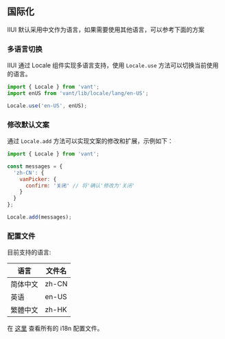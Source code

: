 ## 国际化
IIUI 默认采用中文作为语言，如果需要使用其他语言，可以参考下面的方案

### 多语言切换
IIUI 通过 Locale 组件实现多语言支持，使用 `Locale.use` 方法可以切换当前使用的语言。

```js
import { Locale } from 'vant';
import enUS from 'vant/lib/locale/lang/en-US';

Locale.use('en-US', enUS);
```

### 修改默认文案
通过 `Locale.add` 方法可以实现文案的修改和扩展，示例如下：

```js
import { Locale } from 'vant';

const messages = {
  'zh-CN': {
    vanPicker: {
      confirm: '关闭' // 将'确认'修改为'关闭'
    }
  }
};

Locale.add(messages);
```

### 配置文件

目前支持的语言:

| 语言 | 文件名 |
|-----------|-----------|
| 简体中文 | zh-CN |
| 英语 | en-US |
| 繁體中文 | zh-HK |

在 [这里](https://github.com/youzan/vant/tree/dev/packages/locale/lang) 查看所有的 i18n 配置文件。
